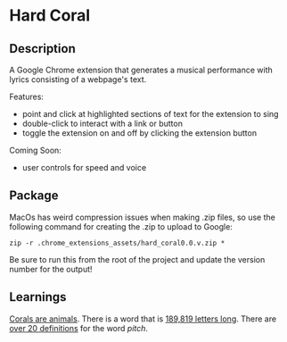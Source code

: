 # Hard Coral

## Description
A Google Chrome extension that generates a musical performance with lyrics consisting of a webpage's text.

Features:

- point and click at highlighted sections of text for the extension to sing
- double-click to interact with a link or button
- toggle the extension on and off by clicking the extension button

Coming Soon:
- user controls for speed and voice

## Package
MacOs has weird compression issues when making .zip files, so use the following command for creating the .zip to upload to Google:

    zip -r .chrome_extensions_assets/hard_coral0.0.v.zip *

Be sure to run this from the root of the project and update the version number for the output!

## Learnings

[Corals are animals](https://oceanservice.noaa.gov/facts/coral.html).
There is a word that is [189,819 letters long](https://en.wikipedia.org/wiki/Longest_word_in_English).
There are [over 20 definitions](https://www.merriam-webster.com/dictionary/pitch) for the word _pitch_.
